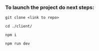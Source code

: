 ### To launch the project do next steps:
```
git clone <link to repo>

```

```
cd ./client/

```
```
npm i

```
```
npm run dev

```
